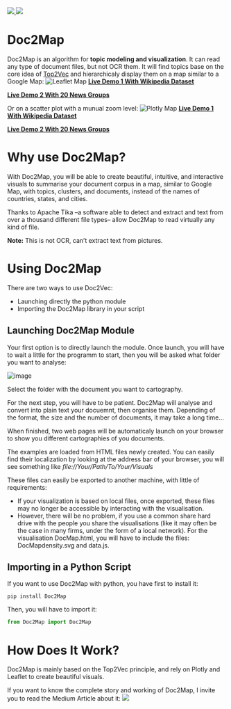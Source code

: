 <a href="https://medium.com/@louisgeisler3/doc2map-travel-your-documents-like-a-walk-on-google-map-1e8b827fdc04">
<img src="https://img.shields.io/badge/Medium_Article-black?style=flat&logo=medium&labelColor=black">
</a>
<a href="https://www.linkedin.com/in/louisgeisler/">
<img src="https://img.shields.io/badge/LinkedIn-blue?style=flat&logo=linkedin&labelColor=blue">
</a>

# Doc2Map

Doc2Map is an algorithm for **topic modeling and visualization**. It can read any type of document files, but not OCR them. It will find topics base on the core idea of [Top2Vec](https://github.com/ddangelov/Top2Vec) and hierarchicaly display them on a map similar to a Google Map:
![Leaflet Map](https://user-images.githubusercontent.com/82355033/140191707-94fc6b1d-e997-45ae-bef8-67cc22cd09d6.gif)
[**Live Demo 1 With Wikipedia Dataset**](https://louisgeisler.github.io/Doc2Map/example/SimpleWikipedia/DocMap.html)

[**Live Demo 2 With 20 News Groups**](https://louisgeisler.github.io/Doc2Map/example/20NewsGroups/DocMap.html)

Or on a scatter plot with a munual zoom level:
![Plotly Map](https://user-images.githubusercontent.com/82355033/140194962-0a3a3611-3e39-4ac9-a3a7-f9d84849cbc7.gif)
[**Live Demo 1 With Wikipedia Dataset**](https://louisgeisler.github.io/Doc2Map/example/SimpleWikipedia/PlotlyDocMap.html)

[**Live Demo 2 With 20 News Groups**](https://louisgeisler.github.io/Doc2Map/example/20NewsGroups/PlotlyDocMap.html)

# Why use Doc2Map?

With Doc2Map, you will be able to create beautiful, intuitive, and interactive visuals to summarise your document corpus in a map, similar to Google Map, with topics, clusters, and documents, instead of the names of countries, states, and cities.

Thanks to Apache Tika –a software able to detect and extract and text from over a thousand different file types– allow Doc2Map to read virtually any kind of file.

**Note:** This is not OCR, can’t extract text from pictures.

# Using Doc2Map

There are two ways to use Doc2Vec:
 - Launching directly the python module
 - Importing the Doc2Map library in your script

## Launching Doc2Map Module

Your first option is to directly launch the module. Once launch, you will have to wait a little for the programm to start, then you will be asked what folder you want to analyse:

![image](https://user-images.githubusercontent.com/82355033/140196515-8bb73e47-821c-4adc-a368-6245748356b8.png)

Select the folder with the document you want to cartography.

For the next step, you will have to be patient. Doc2Map will analyse and convert into plain text your docuemnt, then organise them. Depending of the format, the size and the number of documents, it may take a long time...

When finished, two web pages will be automaticaly launch on your browser to show you different cartographies of you documents.

The examples are loaded from HTML files newly created. You can easily find their localization by looking at the address bar of your browser, you will see something like *file://Your/Path/To/Your/Visuals*

These files can easily be exported to another machine, with little of requirements:
 - If your visualization is based on local files, once exported, these files may no longer be accessible by interacting with the visualisation.
 - However, there will be no problem, if you use a common share hard drive with the people you share the visualisations (like it may often be the case in many firms, under the form of a local network).
For the visualisation DocMap.html, you will have to include the files: DocMapdensity.svg and data.js.

## Importing in a Python Script

If you want to use Doc2Map with python, you have first to install it:
```
pip install Doc2Map
```

Then, you will have to import it:
```python
from Doc2Map import Doc2Map
```

# How Does It Work?

Doc2Map is mainly based on the Top2Vec principle, and rely on Plotly and Leaflet to create beautiful visuals.

If you want to know the complete story and working of Doc2Map, I invite you to read the Medium Article about it: <a href="https://medium.com/@louisgeisler3/doc2map-travel-your-documents-like-a-walk-on-google-map-1e8b827fdc04"><img src="https://img.shields.io/badge/Medium_Article-black?style=flat&logo=medium&labelColor=black"></a>
